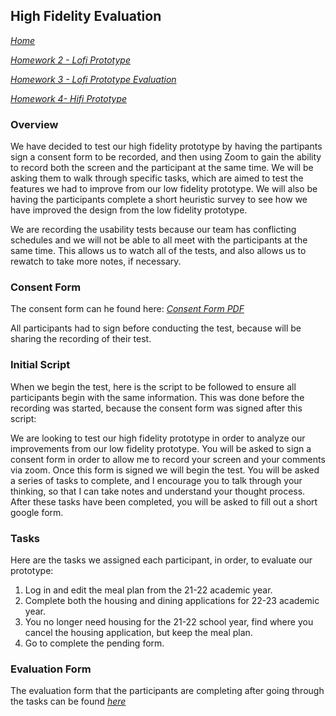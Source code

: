 ## High Fidelity Evaluation
*[Home](index.md)*

*[Homework 2 - Lofi Prototype](lofi.md)*

*[Homework 3 - Lofi Prototype Evaluation](lofi_evaluation.md)*

*[Homework 4- Hifi Prototype](hifi.md)*

### Overview
We have decided to test our high fidelity prototype by having the partipants sign a consent form to be recorded, and then using Zoom to gain the ability to record both the screen and the participant at the same time. We will be asking them to walk through specific tasks, which are aimed to test the features we had to improve from our low fidelity prototype. We will also be having the participants complete a short heuristic survey to see how we have improved the design from the low fidelity prototype.

We are recording the usability tests because our team has conflicting schedules and we will not be able to all meet with the participants at the same time. This allows us to watch all of the tests, and also allows us to rewatch to take more notes, if necessary.

### Consent Form
The consent form can he found here: *[Consent Form PDF](consent_form.pdf)*

All participants had to sign before conducting the test, because will be sharing the recording of their test.

### Initial Script
When we begin the test, here is the script to be followed to ensure all participants begin with the same information. This was done before the recording was started, because the consent form was signed after this script:

We are looking to test our high fidelity prototype in order to analyze our improvements from our low fidelity prototype. You will be asked to sign a consent form in order to allow me to record your screen and your comments via zoom. Once this form is signed we will begin the test. You will be asked a series of tasks to complete, and I encourage you to talk through your thinking, so that I can take notes and understand your thought process. After these tasks have been completed, you will be asked to fill out a short google form.

### Tasks
Here are the tasks we assigned each participant, in order, to evaluate our prototype:
1. Log in and edit the meal plan from the 21-22 academic year.
2. Complete both the housing and dining applications for 22-23 academic year.
3. You no longer need housing for the 21-22 school year, find where you cancel the housing application, but keep the meal plan.
4. Go to complete the pending form.

### Evaluation Form
The evaluation form that the participants are completing after going through the tasks can be found *[here](https://forms.gle/RcCZQAJNt1nHjJfH8)*


